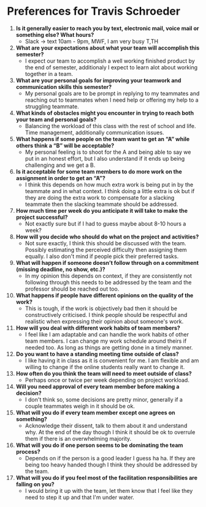 # Preferences for Travis Schroeder

1. __Is it generally easier to reach you by text, electronic mail, voice mail or something else?  What hours?__ 
   * Slack -> text 10am - 9pm, MWF, I am very busy T,TH
1. __What are your expectations about what your team will accomplish this semester?__ 
   * I expect our team to accomplish a well working finished product by the end of semester, additionaly I expect to learn alot about working together in a team. 
1. __What are your personal goals for improving your teamwork and communication skills this semester?__ 
   * My personal goals are to be prompt in replying to my teammates and reaching out to teammates when I need help or offering my help to a struggling teammate. 
1. __What kinds of obstacles might you encounter in trying to reach both your team and personal goals?__ 
   * Balancing the workload of this class with the rest of school and life. Time management, additionally communication issues. 
1. __What happens if some people on the team want to get an “A” while others think a “B” will be acceptable?__ 
   * My personal feeling is to shoot for the A and being able to say we put in an honest effort, but I also understand if it ends up being challenging and we get a B. 
1. __Is it acceptable for some team members to do more work on the assignment in order to get an “A”?__ 
   * I think this depends on how much extra work is being put in by the teammate and in what context. I think doing a little extra is ok but if they are doing         the extra work to compensate for a slacking teammate then the slacking teammate should be addressed.
1. __How much time per week do you anticipate it will take to make the project successful?__ 
   * Not exactly sure but if I had to guess maybe about 8-10 hours a week?
1. __How will you decide who should do what on the project and activities?__ 
   * Not sure exactly, I think this should be discussed with the team. Possibly estimating the perceived difficulty then assigning them equally. I also don't  mind if people pick their preferred tasks. 
1. __What will happen if someone doesn’t follow through on a commitment (missing deadline, no show, etc.)?__ 
   * In my opinion this depends on context, if they are consistently not following through this needs to be addressed by the team and the professor should be 
 reached out too. 
1. __What happens if people have different opinions on the quality of the work?__ 
   * This is tough, if the work is objectively bad then it should be constructively criticised. I think people should be respectful and realistic when
expressing their opinion about someone's work. 
1. __How will you deal with different work habits of team members?__ 
   * I feel like I am adaptable and can handle the work habits of other team members. I can change my work schedule around theirs if needed too. As long as 
things are getting done in a timely manner. 
1. __Do you want to have a standing meeting time outside of class?__ 
   * I like having it in class as it is convenient for me. I am flexible and am willing to change if the online students really want to change it. 
1. __How often do you think the team will need to meet outside of class?__ 
   * Perhaps once or twice per week depending on project workload.
1. __Will you need approval of every team member before making a decision?__ 
   * I don't think so, some decisions are pretty minor, generally if a couple teammates weigh in it should be ok.
1. __What will you do if every team member except one agrees on something?__ 
   * Acknowledge their dissent, talk to them about it and understand why. At the end of the day though I think it should be ok to overrule them if there is an overwhelming majority. 
1. __What will you do if one person seems to be dominating the team process?__ 
   * Depends on if the person is a good leader I guess ha ha. If they are being too heavy handed though I think they should be addressed by the team.
1. __What will you do if you feel most of the facilitation responsibilities are falling on you?__ 
   * I would bring it up with the team, let them know that I feel like they need to step it up and that I'm under water. 
